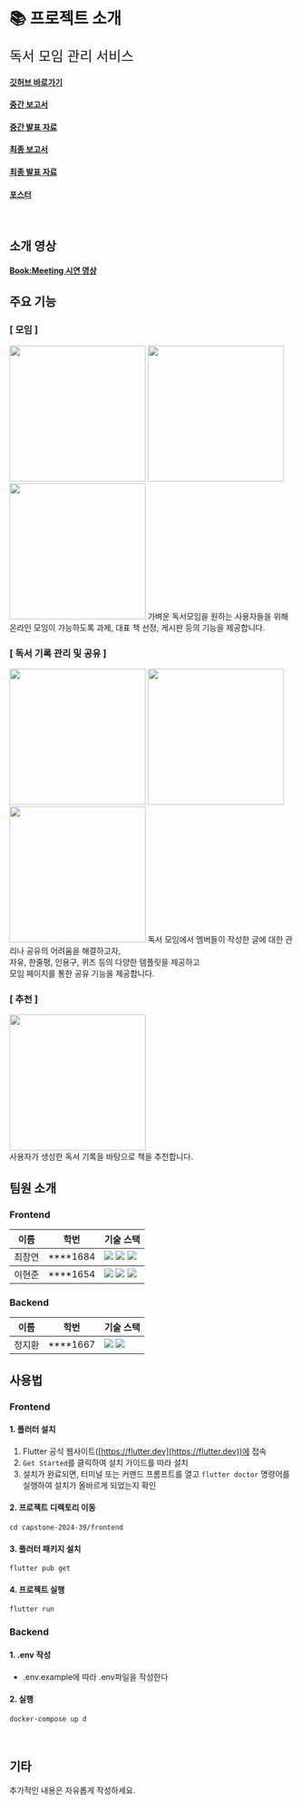 
# 📚 프로젝트 소개

<font size=5>독서 모임 관리 서비스</font>

#### [깃허브 바로가기](https://github.com/kookmin-sw/capstone-2024-39)
#### [중간 보고서](https://docs.google.com/document/d/1i16JsIX1ZV_-k1uWRbPaX7ZjnDUnKAtCAj4W1fes8B4/edit?usp=sharing)
#### [중간 발표 자료](https://drive.google.com/file/d/16d2ZMzQ4o3kiDXWp-8oM8cN9kBTLiGhA/view?usp=sharing)
#### [최종 보고서](https://docs.google.com/document/d/1DOv1t9IZNr57CeJ9pTD1VBJrtRXLUegzWLdz8KpTqnE/edit?usp=sharing)
#### [최종 발표 자료](https://docs.google.com/presentation/d/150xfvmu41u8g8sZ99GD742oW2upGPhFNIjAlYpmlD4U/edit?usp=sharing)
#### [포스터](https://drive.google.com/file/d/1Zq_1m_YbRiJ-4Sl7UL5bTPA4aHU8MO7S/view?usp=sharing)

<br>

## 소개 영상
#### [Book:Meeting 시연 영상](https://youtu.be/aEsOtejFEfc)

## 주요 기능

### [ 모임 ]
<img width = "240" src = "https://github.com/kookmin-sw/capstone-2024-39/assets/53289569/4f28da4f-1ac9-4576-8135-c3cdbc4e941b">
<img width = "240" src = "https://github.com/kookmin-sw/capstone-2024-39/assets/53289569/1f41cef8-007f-44da-9abe-cd1c4adbb052">
<img width = "240" src = "https://github.com/kookmin-sw/capstone-2024-39/assets/53289569/5725ffa5-2144-4072-a586-b93e1840f265">
가벼운 독서모임을 원하는 사용자들을 위해<br>
온라인 모임이 가능하도록 과제, 대표 책 선정, 게시판 등의 기능을 제공합니다.<br>

### [ 독서 기록 관리 및 공유 ]
<img width = "240" src = "https://github.com/kookmin-sw/capstone-2024-39/assets/53289569/e8da4560-5da9-436c-a756-9b968e6d86c8">
<img width = "240" src = "https://github.com/kookmin-sw/capstone-2024-39/assets/53289569/7368e942-1527-44ca-a762-3ee1e927f258">
<img width = "240" src = "https://github.com/kookmin-sw/capstone-2024-39/assets/53289569/42205eea-b1f0-4b62-a0f3-5f876092ad47">
독서 모임에서 멤버들이 작성한 글에 대한 관리나 공유의 어려움을 해결하고자,<br>
자유, 한줄평, 인용구, 퀴즈 등의 다양한 템플릿을 제공하고<br>
모임 페이지를 통한 공유 기능을 제공합니다.<br>

### [ 추천 ]
<img width = "240" src = "https://github.com/kookmin-sw/capstone-2024-39/assets/53289569/92c3c887-09aa-413e-bac0-d2bf1f459eb8">
<br>
사용자가 생성한 독서 기록을 바탕으로 책을 추천합니다.<br>

## 팀원 소개
### Frontend
<table>
    <tr>
        <th>이름</th>
        <th>학번</th>
        <th>기술 스택</th>
    </tr>
    <tbody>
        <td valign = "middle">최창연</td>
        <td>****1684</td>
        <td><img src="https://img.shields.io/badge/Flutter-%2302569B.svg?style=for-the-badge&logo=Flutter&logoColor=white"> <img src="https://img.shields.io/badge/Android-3DDC84?style=for-the-badge&logo=android&logoColor=white"> <img src="https://img.shields.io/badge/iOS-000000?style=for-the-badge&logo=ios&logoColor=white"></td>
    </tbody>
    <tbody>
        <td valign = "middle">이현준</td>
        <td>****1654</td>
        <td><img src="https://img.shields.io/badge/Flutter-%2302569B.svg?style=for-the-badge&logo=Flutter&logoColor=white"> <img src="https://img.shields.io/badge/Android-3DDC84?style=for-the-badge&logo=android&logoColor=white"> <img src="https://img.shields.io/badge/iOS-000000?style=for-the-badge&logo=ios&logoColor=white"></td>
    </tbody>
</table>

### Backend
<table>
    <tr>
        <th>이름</th>
        <th>학번</th>
        <th>기술 스택</th>
    </tr>
    <tbody>
        <td valign = middle>정지환</td>
        <td>****1667</td>
        <td><img src="https://img.shields.io/badge/spring-%236DB33F.svg?style=for-the-badge&logo=spring&logoColor=white"> 
            <img src="https://img.shields.io/badge/mysql-4479A1.svg?style=for-the-badge&logo=mysql&logoColor=white"></td>
    </tbody>
</table>


## 사용법
### Frontend

#### 1. 플러터 설치

1. Flutter 공식 웹사이트([https://flutter.dev](https://flutter.dev))에 접속
2. `Get Started`를 클릭하여 설치 가이드를 따라 설치
3. 설치가 완료되면, 터미널 또는 커맨드 프롬프트를 열고 `flutter doctor` 명령어를 실행하여 설치가 올바르게 되었는지 확인

#### 2. 프로젝트 디렉토리 이동

```
cd capstone-2024-39/frontend
```

#### 3. 플러터 패키지 설치

```
flutter pub get
```

#### 4. 프로젝트 실행

```
flutter run
```

### Backend

#### 1. .env 작성

- .env.example에 따라 .env파일을 작성한다

#### 2. 실행

```
docker-compose up d
```


<br>


## 기타
추가적인 내용은 자유롭게 작성하세요.